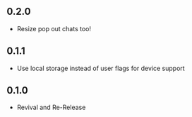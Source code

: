 ## 0.2.0
* Resize pop out chats too!

## 0.1.1
* Use local storage instead of user flags for device support

## 0.1.0
* Revival and Re-Release